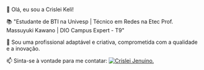 👋 Olá, eu sou a Crislei Keli!

📚 "Estudante de BTI na Univesp | Técnico em Redes na Etec Prof. Massuyuki Kawano | DIO Campus Expert - T9"

🤝 Sou uma profissional adaptável e criativa, comprometida com a qualidade e a inovação.

📫 Sinta-se à vontade para me contatar: [![Crislei Jenuino.](https://img.shields.io/badge/-LinkedIn-%230077B5?style=for-the-badge&logo=linkedin&logoColor=white)](https://www.linkedin.com/in/crisleikelijenuino/)

<!---
CrisleiKeli/CrisleiKeli is a ✨ special ✨ repository because its `README.md` (this file) appears on your GitHub profile.
You can click the Preview link to take a look at your changes.
--->
